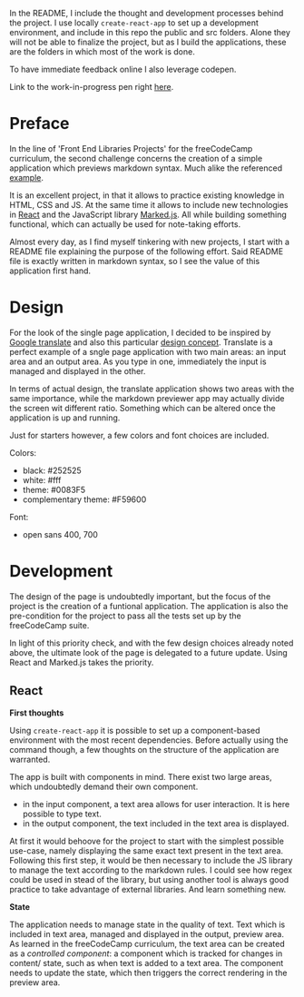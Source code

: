 In the README, I include the thought and development processes behind the project. I use locally `create-react-app` to set up a development environment,  and include in this repo the public and src folders. Alone they will not be able to finalize the project, but as I build the applications, these are the folders in which most of the work is done.

To have immediate feedback online I also leverage codepen.

Link to the work-in-progress pen right [here](https://codepen.io/borntofrappe/pen/OwPdmZ).

# Preface

In the line of 'Front End Libraries Projects' for the freeCodeCamp curriculum, the second challenge concerns the creation of a simple application which previews markdown syntax. Much alike the referenced [example](https://codepen.io/freeCodeCamp/full/GrZVVO).

It is an excellent project, in that it allows to practice existing knowledge in HTML, CSS and JS. At the same time it allows to include new technologies in [React](https://reactjs.org/) and the JavaScript library [Marked.js](https://github.com/markedjs/marked). All while building something functional, which can actually be used for note-taking efforts. 

Almost every day, as I find myself tinkering with new projects, I start with a README file explaining the purpose of the following effort. Said README file is exactly written in markdown syntax, so I see the value of this application first hand.

# Design

For the look of the single page application, I decided to be inspired by [Google translate](https://translate.google.com/) and also this particular [design concept](https://dribbble.com/shots/4040108-Google-translate-design-concept-2018). Translate is a perfect example of a sngle page application with two main areas: an input area and an output area. As you type in one, immediately the input is managed and displayed in the other. 

In terms of actual design, the translate application shows two areas with the same importance, while the markdown previewer app may actually divide the screen wit different ratio. Something which can be altered once the application is up and running.

Just for starters however, a few colors and font choices are included.

Colors:

- black: #252525
- white: #fff
- theme: #0083F5
- complementary theme: #F59600

Font:

- open sans 400, 700

# Development

The design of the page is undoubtedly important, but the focus of the project is the creation of a funtional application. The application is also the pre-condition for the project to pass all the tests set up by the freeCodeCamp suite.

In light of this priority check, and with the few design choices already noted above, the ultimate look of the page is delegated to a future update. Using React and Marked.js takes the priority. 


## React

**First thoughts**

Using `create-react-app` it is possible to set up a component-based environment with the most recent dependencies. Before actually using the command though, a few thoughts on the structure of the application are warranted.

The app is built with components in mind. There exist two large areas, which undoubtedly demand their own component.

- in the input component, a text area allows for user interaction. It is here possible to type text.
- in the output component, the text included in the text area is displayed. 

At first it would behoove for the project to start with the simplest possible use-case, namely displaying the same exact text present in the text area. Following this first step, it would be then necessary to include the JS library to manage the text according to the markdown rules. I could see how regex could be used in stead of the library, but using another tool is always good practice to take advantage of external libraries. And learn something new.

**State**

The application needs to manage state in the quality of text. Text which is included in text area, managed and displayed in the output, preview area. As learned in the freeCodeCamp curriculum, the text area can be created as a _controlled component_: a component which is tracked for changes in content/ state, such as when text is added to a text area. The component needs to update the state, which then triggers the correct rendering in the preview area.

<!-- TODO: add notes on

- react component structure
- how to use the marked library (install, add as a dependency, import)
- dangerouslySetInnerHTML

ONLY THEN
- add user stories to pass the fcc test suite

The issue of styling the project comes after all the mentioned todos are completed
-->